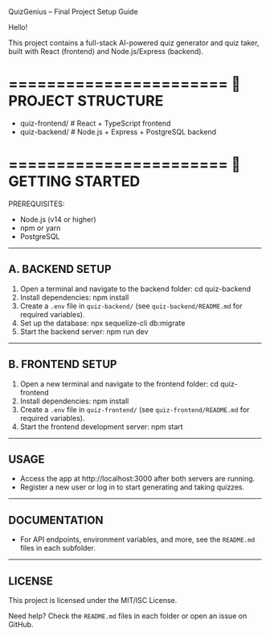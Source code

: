 QuizGenius – Final Project Setup Guide

Hello!

This project contains a full-stack AI-powered quiz generator and quiz taker, built with React (frontend) and Node.js/Express (backend).

=======================
📁 PROJECT STRUCTURE
=======================
- quiz-frontend/   # React + TypeScript frontend
- quiz-backend/    # Node.js + Express + PostgreSQL backend

=======================
🚀 GETTING STARTED
=======================

PREREQUISITES:
- Node.js (v14 or higher)
- npm or yarn
- PostgreSQL

-----------------------
A. BACKEND SETUP
-----------------------
1. Open a terminal and navigate to the backend folder:
   cd quiz-backend
2. Install dependencies:
   npm install
3. Create a `.env` file in `quiz-backend/` (see `quiz-backend/README.md` for required variables).
4. Set up the database:
   npx sequelize-cli db:migrate
5. Start the backend server:
   npm run dev

-----------------------
B. FRONTEND SETUP
-----------------------
1. Open a new terminal and navigate to the frontend folder:
   cd quiz-frontend
2. Install dependencies:
   npm install
3. Create a `.env` file in `quiz-frontend/` (see `quiz-frontend/README.md` for required variables).
4. Start the frontend development server:
   npm start

-----------------------
USAGE
-----------------------
- Access the app at http://localhost:3000 after both servers are running.
- Register a new user or log in to start generating and taking quizzes.

-----------------------
DOCUMENTATION
-----------------------
- For API endpoints, environment variables, and more, see the `README.md` files in each subfolder.

-----------------------
LICENSE
-----------------------
This project is licensed under the MIT/ISC License.

Need help? Check the `README.md` files in each folder or open an issue on GitHub.

